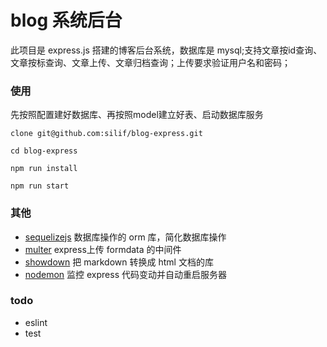 # blog 系统后台
此项目是 express.js 搭建的博客后台系统，数据库是 mysql;支持文章按id查询、文章按标查询、文章上传、文章归档查询；上传要求验证用户名和密码；
### 使用
先按照配置建好数据库、再按照model建立好表、启动数据库服务
```git 
clone git@github.com:silif/blog-express.git
```
```
cd blog-express
```
```
npm run install
```
```
npm run start
```

### 其他
- [sequelizejs](https://github.com/sequelize/sequelize) 数据库操作的 orm 库，简化数据库操作
- [multer](https://github.com/expressjs/multer) express上传 formdata 的中间件
- [showdown](https://github.com/showdownjs/showdown) 把 markdown 转换成 html 文档的库
- [nodemon](https://github.com/remy/nodemon) 监控 express 代码变动并自动重启服务器
### todo
- eslint
- test